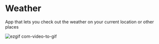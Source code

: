 # Weather
App that lets you check out the weather on your current location or other places

![ezgif com-video-to-gif](https://github.com/PuscasPaul/Weather/assets/103600537/a9e14bad-fef9-468b-a34a-045627734f22)
